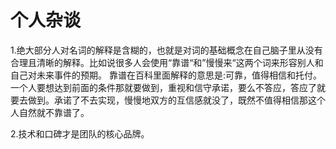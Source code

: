 # 个人杂谈

1.绝大部分人对名词的解释是含糊的，也就是对词的基础概念在自己脑子里从没有合理且清晰的解释。比如说很多人会使用“靠谱“和”慢慢来“这两个词来形容别人和自己对未来事件的预期。
靠谱在百科里面解释的意思是:可靠，值得相信和托付。一个人要想达到前面的条件那就要做到，重视和信守承诺，要么不答应，答应了就要去做到。承诺了不去实现，慢慢地双方的互信感就没了，既然不值得相信那这个人自然就不靠谱了。

2.技术和口碑才是团队的核心品牌。 